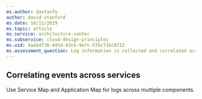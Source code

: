 ```yaml
---
ms.author: dastanfo
author: david-stanford
ms.date: 10/11/2019
ms.topic: article
ms.service: architecture-center
ms.subservice: cloud-design-principles
ms.uid: 4aeb4f36-445d-43cb-9e7c-57bc716c0712
ms.assessment_question: Log information is collected and correlated across all tiers
---
```

## Correlating events across services

Use Service Map and Application Map for logs across multiple components.
